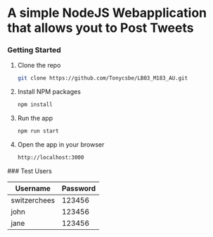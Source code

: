 # A simple NodeJS Webapplication that allows yout to Post Tweets

### Getting Started

1. Clone the repo
   ```sh
   git clone https://github.com/Tonycsbe/LB03_M183_AU.git
   ```
2. Install NPM packages
   ```sh
   npm install
   ```
3. Run the app
   ```sh
   npm run start
   ```
4. Open the app in your browser
   ```sh
   http://localhost:3000
   ```

### Test Users

| Username     | Password |
| ------------ | -------- |
| switzerchees | 123456   |
| john         | 123456   |
| jane         | 123456   |
